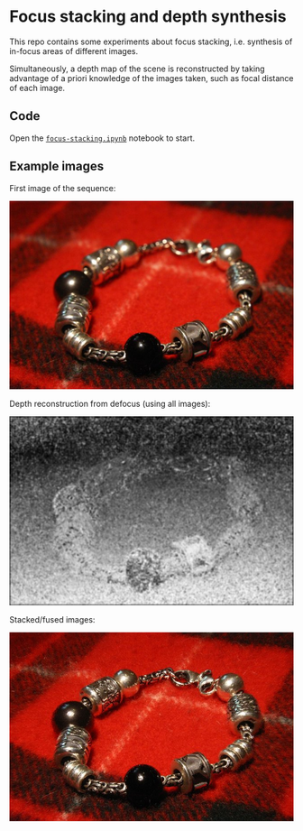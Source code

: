 # Focus stacking and depth synthesis

This repo contains some experiments about focus stacking, i.e.
synthesis of in-focus areas of different images.

Simultaneously, a depth map of the scene is reconstructed by
taking advantage of a priori knowledge of the images taken,
such as focal distance of each image.

## Code

Open the [`focus-stacking.ipynb`](focus-stacking.ipynb) notebook to start.

## Example images

First image of the sequence:

![First input image](docs/input.jpg)

Depth reconstruction from defocus (using all images):

![Depth from focus](docs/depth.jpg)

Stacked/fused images:

![Fused images](docs/stacked.jpg)
